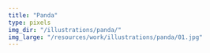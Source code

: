 ```yaml
---
title: "Panda"
type: pixels
img_dir: "/illustrations/panda/"
img_large: "/resources/work/illustrations/panda/01.jpg"
---
```

